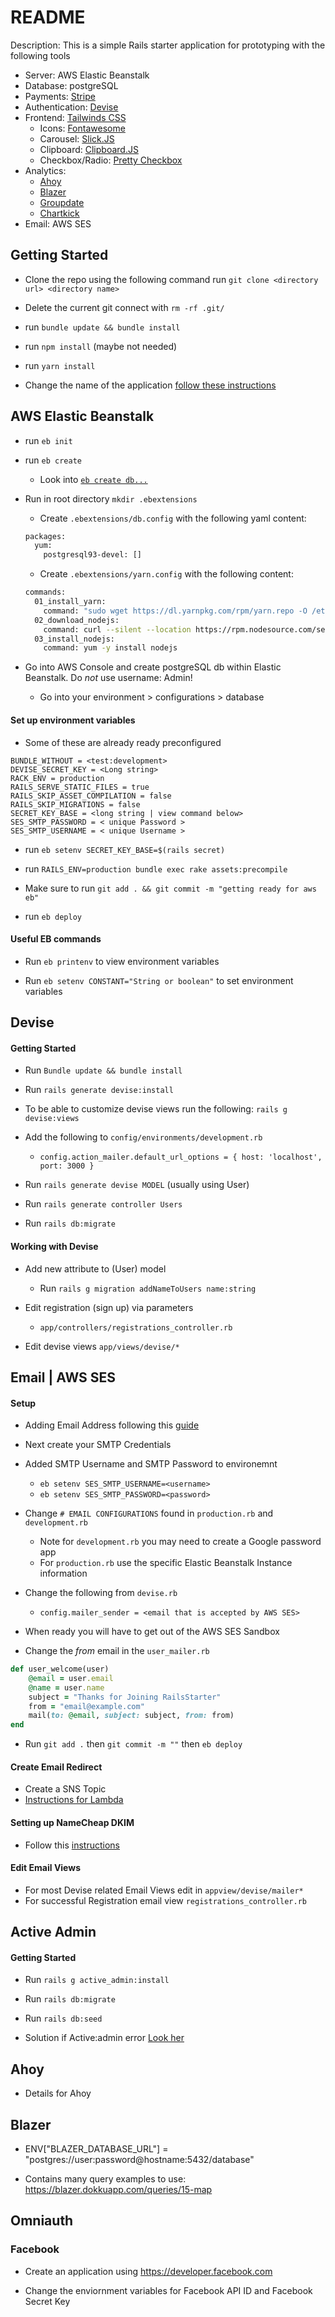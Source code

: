 # README

Description: This is a simple Rails starter application for prototyping with the following tools

* Server: AWS Elastic Beanstalk
* Database: postgreSQL
* Payments: [Stripe](https://stripe.com/docs/checkout/rails)
* Authentication: [Devise](http://devise.plataformatec.com.br/)
* Frontend: [Tailwinds CSS](https://tailwindcss.com/)
    * Icons: [Fontawesome](https://fontawesome.com/)
    * Carousel: [Slick.JS](http://kenwheeler.github.io/slick/)
    * Clipboard: [Clipboard.JS](https://clipboardjs.com/)
    * Checkbox/Radio: [Pretty Checkbox](https://lokesh-coder.github.io/pretty-checkbox/) 
* Analytics:
    * [Ahoy](https://github.com/ankane/ahoy.js)
    * [Blazer](https://github.com/ankane/blazer)
    * [Groupdate](https://github.com/ankane/groupdate)
    * [Chartkick](https://www.chartkick.com/)
* Email: AWS SES

## Getting Started

* Clone the repo using the following command run `git clone <directory url> <directory name>`

* Delete the current git connect with `rm -rf .git/`

* run `bundle update && bundle install`

* run `npm install` (maybe not needed)

* run `yarn install`

* Change the name of the application [follow these instructions](https://stackoverflow.com/questions/42326432/how-to-rename-a-rails-5-application)

## AWS Elastic Beanstalk

* run `eb init`

* run `eb create`
    * Look into [`eb create db...`](https://docs.aws.amazon.com/elasticbeanstalk/latest/dg/eb3-create.html)

* Run in root directory `mkdir .ebextensions`
    - Create `.ebextensions/db.config` with the following yaml content:
    ```bash
    packages:
      yum:
        postgresql93-devel: []

    ```
    - Create `.ebextensions/yarn.config` with the following content:
    ```bash
    commands:
      01_install_yarn:
        command: "sudo wget https://dl.yarnpkg.com/rpm/yarn.repo -O /etc/yum.repos.d/yarn.repo && curl --silent --location https://rpm.nodesource.com/setup_6.x | sudo bash - && sudo yum install yarn -y"
      02_download_nodejs:
        command: curl --silent --location https://rpm.nodesource.com/setup_8.x | sudo bash -
      03_install_nodejs:
        command: yum -y install nodejs
    ```

* Go into AWS Console and create postgreSQL db within Elastic Beanstalk. Do _not_ use username: Admin!
    - Go into your environment > configurations > database 

#### Set up environment variables
* Some of these are already ready preconfigured
```
BUNDLE_WITHOUT = <test:development>
DEVISE_SECRET_KEY = <Long string>
RACK_ENV = production
RAILS_SERVE_STATIC_FILES = true
RAILS_SKIP_ASSET_COMPILATION = false
RAILS_SKIP_MIGRATIONS = false
SECRET_KEY_BASE = <long string | view command below>
SES_SMTP_PASSWORD = < unique Password >
SES_SMTP_USERNAME = < unique Username >
```

* run `eb setenv SECRET_KEY_BASE=$(rails secret)`

* run `RAILS_ENV=production bundle exec rake assets:precompile`

* Make sure to run `git add . && git commit -m "getting ready for aws eb"`

* run `eb deploy`

#### Useful EB commands

* Run `eb printenv` to view environment variables

* Run `eb setenv CONSTANT="String or boolean"` to set environment variables

## Devise

#### Getting Started

* Run `Bundle update && bundle install`

* Run `rails generate devise:install`

* To be able to customize devise views run the following: `rails g devise:views`

* Add the following to `config/environments/development.rb`
	- `config.action_mailer.default_url_options = { host: 'localhost', port: 3000 }`

* Run `rails generate devise MODEL` (usually using User)

* Run `rails generate controller Users`

* Run `rails db:migrate`

#### Working with Devise

* Add new attribute to (User) model
	* Run `rails g migration addNameToUsers name:string`

* Edit registration (sign up) via parameters
	* `app/controllers/registrations_controller.rb`

* Edit devise views `app/views/devise/*`

## Email | AWS SES

#### Setup
* Adding Email Address following this [guide](https://www.sitepoint.com/deliver-the-mail-with-amazon-ses-and-rails/)

* Next create your SMTP Credentials

* Added SMTP Username and SMTP Password to environemnt
	* `eb setenv SES_SMTP_USERNAME=<username>`
	* `eb setenv SES_SMTP_PASSWORD=<password>`

* Change `# EMAIL CONFIGURATIONS` found in `production.rb` and `development.rb`
	* Note for `development.rb` you may need to create a Google password app
	* For `production.rb` use the specific Elastic Beanstalk Instance information

* Change the following from `devise.rb`
	* `config.mailer_sender = <email that is accepted by AWS SES>` 

* When ready you will have to get out of the AWS SES Sandbox

* Change the _from_ email in the `user_mailer.rb`
``` ruby
def user_welcome(user)
    @email = user.email
    @name = user.name
    subject = "Thanks for Joining RailsStarter"
    from = "email@example.com"
    mail(to: @email, subject: subject, from: from)
end
```

* Run `git add .` then `git commit -m ""` then `eb deploy`

#### Create Email Redirect
* Create a SNS Topic
* [Instructions for Lambda](https://medium.com/@ashan.fernando/forwarding-emails-to-your-inbox-using-amazon-ses-2d261d60e417)

#### Setting up NameCheap DKIM
* Follow this [instructions](https://blog.lunchbunch.me/aws-ses-domain-verification)

#### Edit Email Views
* For most Devise related Email Views edit in `appview/devise/mailer*`
* For successful Registration email view `registrations_controller.rb`

## Active Admin
#### Getting Started
* Run `rails g active_admin:install`

* Run `rails db:migrate`

* Run `rails db:seed`

* Solution if Active:admin error [Look her](https://github.com/activeadmin/activeadmin/blob/d9582f33f3c76bac04373f21c25b4efd2be90e65/docs/0-installation.md#will_paginate)

## Ahoy
* Details for Ahoy

## Blazer
* ENV["BLAZER_DATABASE_URL"] = "postgres://user:password@hostname:5432/database"

* Contains many query examples to use: https://blazer.dokkuapp.com/queries/15-map

## Omniauth
### Facebook
* Create an application using https://developer.facebook.com

* Change the enviornment variables for Facebook API ID and Facebook Secret Key